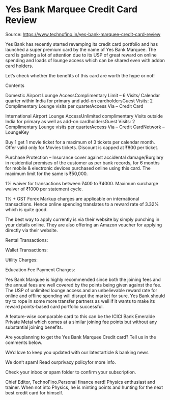 # Yes Bank Marquee Credit Card Review

Source: https://www.technofino.in/yes-bank-marquee-credit-card-review

Yes Bank has recently started revamping its credit card portfolio and has launched a super premium card by the name of Yes Bank Marquee. The card is gaining a lot of attention due to its USP of great reward on online spending and loads of lounge access which can be shared even with addon card holders.

Let’s check whether the benefits of this card are worth the hype or not!

Contents

Domestic Airport Lounge AccessComplimentary Limit – 6 Visits/ Calendar quarter within India for primary and add-on cardholdersGuest Visits: 2 Complimentary Lounge visits per quarterAccess Via – Credit Card

International Airport Lounge AccessUnlimited complimentary Visits outside India for primary as well as add-on cardholdersGuest Visits: 2 Complimentary Lounge visits per quarterAccess Via – Credit CardNetwork – LoungeKey

Buy 1 get 1 movie ticket for a maximum of 3 tickets per calendar month. Offer valid only for Movies tickets. Discount is capped at ₹800 per ticket.

Purchase Protection – Insurance cover against accidental damage/Burglary in residential premises of the customer as per bank records, for 6 months for mobile & electronic devices purchased online using this card. The maximum limit for the same is ₹50,000.

1% waiver for transactions between ₹400 to ₹4000. Maximum surcharge waiver of ₹1000 per statement cycle.

1% + GST Forex Markup charges are applicable on international transactions. Hence online spending translates to a reward rate of 3.32% which is quite good.

The best way to apply currently is via their website by simply punching in your details online. They are also offering an Amazon voucher for applying directly via their website.

Rental Transactions:

Wallet Transactions:

Utility Charges:

Education Fee Payment Charges:

Yes Bank Marquee is highly recommended since both the joining fees and the annual fees are well covered by the points being given against the fee. The USP of unlimited lounge access and an unbelievable reward rate for online and offline spending will disrupt the market for sure. Yes Bank should try to rope in some more transfer partners as well if it wants to make its reward points-based card portfolio successful.

A feature-wise comparable card to this can be the ICICI Bank Emeralde Private Metal which comes at a similar joining fee points but without any substantial joining benefits.

Are youplanning to get the Yes Bank Marquee Credit card? Tell us in the comments below.

We’d love to keep you updated with our latestarticle & banking news

We don’t spam! Read ourprivacy policyfor more info.

Check your inbox or spam folder to confirm your subscription.

Chief Editor, TechnoFino.Personal finance nerd! Physics enthusiast and trainer. When not into Physics, he is minting points and hunting for the next best credit card for himself.